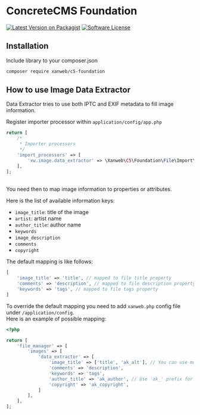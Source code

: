 # ConcreteCMS Foundation
[![Latest Version on Packagist](https://img.shields.io/packagist/v/xanweb/c5-foundation.svg?style=flat-square)](https://packagist.org/packages/xanweb/c5-foundation)
[![Software License](https://img.shields.io/badge/license-MIT-brightgreen.svg?style=flat-square)](LICENSE)

## Installation

Include library to your composer.json
```bash
composer require xanweb/c5-foundation
```

## How to use Image Data Extractor
Data Extractor tries to use both IPTC and EXIF metadata to fill image information.

Register importer processor within `application/config/app.php`
```php
return [
    /*
     * Importer processors
     */
    'import_processors' => [
        'xw.image.data_extractor' => \Xanweb\C5\Foundation\File\Import\Processor\DataExtractor::class,
    ],
];
```
<br>
You need then to map image information to properties or attributes.<br>

Here is the list of available information keys:
* `image_title`: title of the image 
* `artist`: artist name
* `author_title`: author name
* `keywords`
* `image_description`
* `comments`
* `copyright`

The default mapping is like follows:
```php 
[
    'image_title' => 'title', // mapped to file title property
    'comments' => 'description', // mapped to file description property
    'keywords' => 'tags', // mapped to file tags property
]
```

To override the default mapping you need to add `xanweb.php` config file under `/application/config`.<br>
Here is an example of possible mapping:
```php
<?php

return [
    'file_manager' => [
        'images' => [
            'data_extractor' => [
                'image_title' => ['title', 'ak_alt'], // You can use multiple properties/attributes per field.
                'comments' => 'description',
                'keywords' => 'tags',
                'author_title' => 'ak_author', // Use 'ak_' prefix for attributes.
                'copyright' => 'ak_copyright',
            ]
        ],
    ],
];
```
